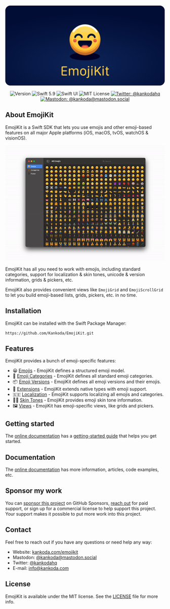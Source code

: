 <p align="center">
    <img src ="Resources/Logo_GitHub.png" alt="EmojiKit Logo" title="EmojiKit" />
</p>

<p align="center">
    <img src="https://img.shields.io/github/v/release/Kankoda/EmojiKit?color=%2300550&sort=semver" alt="Version" />
    <img src="https://img.shields.io/badge/Swift-5.9-orange.svg" alt="Swift 5.9" />
    <img src="https://img.shields.io/badge/platform-SwiftUI-blue.svg" alt="Swift UI" title="Swift UI" />
    <img src="https://img.shields.io/github/license/danielsaidi/ApiKit" alt="MIT License" title="MIT License" />
    <a href="https://twitter.com/kankodahq"><img src="https://img.shields.io/twitter/url?label=Twitter&style=social&url=https%3A%2F%2Ftwitter.com%2Fkankodahq" alt="Twitter: @kankodahq" title="Twitter: @kankodahq" /></a>
    <a href="https://mastodon.social/@kankoda"><img src="https://img.shields.io/mastodon/follow/110888068770108814?domain=https%3A%2F%2Fmastodon.social&label=Mastodon&style=social" alt="Mastodon: @kankoda@mastodon.social" title="Mastodon: @kankoda@mastodon.social" /></a>
</p>



## About EmojiKit

EmojiKit is a Swift SDK that lets you use emojis and other emoji-based features on all major Apple platforms (iOS, macOS, tvOS, watchOS & visionOS).

<p align="center">
    <img src ="Resources/Demo.gif" width="750" />
</p>

EmojiKit has all you need to work with emojis, including standard categories, support for localization & skin tones, unicode & version information, grids & pickers, etc.

EmojiKit also provides convenient views like `EmojiGrid` and `EmojiScrollGrid` to let you build emoji-based lists, grids, pickers, etc. in no time.



## Installation

EmojiKit can be installed with the Swift Package Manager:

```
https://github.com/Kankoda/EmojiKit.git
```


## Features

EmojiKit provides a bunch of emoji-specific features:

* 😀 [Emojis][Emoji] - EmojiKit defines a structured emoji model.
* 🐻 [Emoji Categories][EmojiCategory] - EmojiKit defines all standard emoji categories.
* 📦 [Emoji Versions][EmojiVersion] - EmojiKit defines all emoji versions and their emojis.
* 🧩 [Extensions][Extensions] - EmojiKit extends native types with emoji support.
* 🇸🇪 [Localization][Localization] - EmojiKit supports localizing all emojis and categories.
* 👍🏾 [Skin Tones][SkinTones] - EmojiKit provides emoji skin tone information.
* 🖼️ [Views][Views] - EmojiKit has emoji-specific views, like grids and pickers.



## Getting started

The [online documentation][Documentation] has a [getting-started guide][Getting-Started] that helps you get started.



## Documentation

The [online documentation][Documentation] has more information, articles, code examples, etc. 



## Sponsor my work

You can [sponsor this project][Sponsors] on GitHub Sponsors, [reach out][Email] for paid support, or sign up for a commercial license to help support this project. Your support makes it possible to put more work into this project.



## Contact

Feel free to reach out if you have any questions or need help any way:

* Website: [kankoda.com/emojikit][Website]
* Mastodon: [@kankoda@mastodon.social][Mastodon]
* Twitter: [@kankodahq][Twitter]
* E-mail: [info@kankoda.com][Email]



## License

EmojiKit is available under the MIT license. See the [LICENSE][License] file for more info.



[Email]: mailto:info@kankoda.com
[Website]: https://kankoda.com/emojikit
[Twitter]: https://twitter.com/kankodahq
[Mastodon]: https://mastodon.social/@kankoda
[Sponsors]: https://github.com/sponsors/danielsaidi

[Documentation]: https://kankoda.github.io/EmojiKit/documentation/emojikit/

[Getting-Started]: https://kankoda.github.io/EmojiKit/documentation/emojikit/getting-started

[Emoji]: https://kankoda.github.io/EmojiKit/documentation/emojikit/emoji-article
[EmojiCategory]: https://kankoda.github.io/EmojiKit/documentation/emojikit/emojicategory-article
[EmojiVersion]: https://kankoda.github.io/EmojiKit/documentation/emojikit/emojiversion-article
[Extensions]: https://kankoda.github.io/EmojiKit/documentation/emojikit/extension-article
[Localization]: https://kankoda.github.io/EmojiKit/documentation/emojikit/localization-article
[SkinTones]: https://kankoda.github.io/EmojiKit/documentation/emojikit/skintones-article
[Views]: https://kankoda.github.io/EmojiKit/documentation/emojikit/views-article

[License]: https://github.com/EmojiKit/EmojiKit/blob/main/LICENSE
